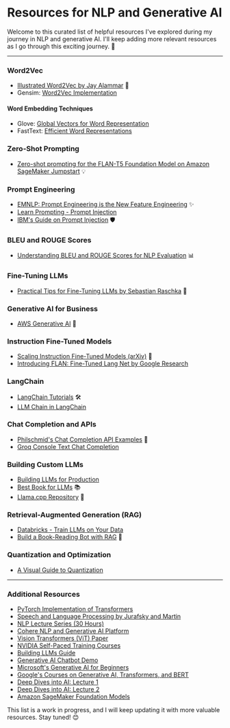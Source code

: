 # Resources for NLP and Generative AI

Welcome to this curated list of helpful resources I've explored during my journey in NLP and generative AI. I'll keep adding more relevant resources as I go through this exciting journey. 🚀

---

### **Word2Vec**
- [Illustrated Word2Vec by Jay Alammar](https://jalammar.github.io/illustrated-word2vec/) 🌟
- Gensim: [Word2Vec Implementation](https://radimrehurek.com/gensim/models/word2vec.html)
#### **Word Embedding Techniques**
- Glove: [Global Vectors for Word Representation](https://nlp.stanford.edu/projects/glove/)
- FastText: [Efficient Word Representations](https://fasttext.cc/)

### **Zero-Shot Prompting**
- [Zero-shot prompting for the FLAN-T5 Foundation Model on Amazon SageMaker Jumpstart](https://aws.amazon.com/blogs/machine-learning/zero-shot-prompting-for-the-flan-t5-foundation-model-in-amazon-sagemaker-jumpstart/) 💡

### **Prompt Engineering**
- [EMNLP: Prompt Engineering is the New Feature Engineering](https://www.amazon.science/blog/emnlp-prompt-engineering-is-the-new-feature-engineering) ✨
- [Learn Prompting - Prompt Injection](https://learnprompting.org/docs/prompt_hacking/injection)
- [IBM's Guide on Prompt Injection](https://www.ibm.com/topics/prompt-injection) 🛡️

### **BLEU and ROUGE Scores**
- [Understanding BLEU and ROUGE Scores for NLP Evaluation](https://medium.com/@sthanikamsanthosh1994/understanding-bleu-and-rouge-score-for-nlp-evaluation-1ab334ecadcb) 📊

### **Fine-Tuning LLMs**
- [Practical Tips for Fine-Tuning LLMs by Sebastian Raschka](https://magazine.sebastianraschka.com/p/practical-tips-for-finetuning-llms) 🔧

### **Generative AI for Business**
- [AWS Generative AI](https://aws.amazon.com/ai/generative-ai/?gclid=Cj0KCQjwh7K1BhCZARIsAKOrVqGhJk-4WN33Vvboqbx-6zrFDEJVRhE9uVyF4VFoenNKeX5kyuaxqRYaApwbEALw_wcB&trk=3ff624fa-338f-4424-8a4a-7d7616d2b922&sc_channel=ps&ef_id=Cj0KCQjwh7K1BhCZARIsAKOrVqGhJk-4WN33Vvboqbx-6zrFDEJVRhE9uVyF4VFoenNKeX5kyuaxqRYaApwbEALw_wcB:G:s&s_kwcid=AL!4422!3!686079219753!e!!g!!amazon%20generative%20ai!20901655886!158309130458) 🏢

### **Instruction Fine-Tuned Models**
- [Scaling Instruction Fine-Tuned Models (arXiv)](https://arxiv.org/pdf/2210.11416) 🧠
- [Introducing FLAN: Fine-Tuned Lang Net by Google Research](https://research.google/blog/introducing-flan-more-generalizable-language-models-with-instruction-fine-tuning/)

### **LangChain**
- [LangChain Tutorials](https://smith.langchain.com/o/67d58871-a124-5999-9494-e491bccb1cc6/#) 🛠️
- [LLM Chain in LangChain](https://python.langchain.com/v0.2/docs/tutorials/llm_chain/)

### **Chat Completion and APIs**
- [Philschmid's Chat Completion API Examples](https://philschmid.github.io/easyllm/examples/chat-completion-api/) 💬
- [Groq Console Text Chat Completion](https://console.groq.com/docs/text-chat)

### **Building Custom LLMs**
- [Building LLMs for Production](https://medium.com/@marvin_thompson/text2sql-is-out-rag2sql-is-in-5fd160a004f0)
- [Best Book for LLMs](https://livebook.manning.com/book/build-a-large-language-model-from-scratch/welcome/v-8/) 📚
- [Llama.cpp Repository](https://github.com/ggerganov/llama.cpp) 🦙

### **Retrieval-Augmented Generation (RAG)**
- [Databricks - Train LLMs on Your Data](https://www.databricks.com/resources/ebook/train-llms-your-data?scid=7018Y000001Fi1CQAS&utm_medium=paid+search&utm_source=google&utm_campaign=17102589780&utm_adgroup=156370061468&utm_content=ebook&utm_offer=train-llms-your-data&utm_ad=702952416146&utm_term=retrieval%20augmented%20generation&gad_source=1&gclid=Cj0KCQjwtZK1BhDuARIsAAy2VzsSfHt28Fmgr2P0riwy97S5Y3ffvbUD-15ouUsHpBoZIH7IdhT8OqQaAmwbEALw_wcB)
- [Build a Book-Reading Bot with RAG](https://medium.com/@petrpan/llm-101-build-your-own-book-reading-bot-or-search-engine-with-llm-rag-21823684dfb2) 📖

### **Quantization and Optimization**
- [A Visual Guide to Quantization](https://newsletter.maartengrootendorst.com/p/a-visual-guide-to-quantization)

---
### **Additional Resources**
- [PyTorch Implementation of Transformers](https://nlp.seas.harvard.edu/2018/04/03/attention.html)
- [Speech and Language Processing by Jurafsky and Martin](https://web.stanford.edu/~jurafsky/slp3/)
- [NLP Lecture Series (30 Hours)](https://www.youtube.com/watch?v=mEsleV16qdo&t=31s)
- [Cohere NLP and Generative AI Platform](https://docs.cohere.com/docs/the-cohere-platform)
- [Vision Transformers (ViT) Paper](https://arxiv.org/pdf/2010.11929)
- [NVIDIA Self-Paced Training Courses](https://learn.nvidia.com/en-us/training/self-paced-courses)
- [Building LLMs Guide](https://hugobowne.github.io/hugo-blog/posts/building-llms/)
- [Generative AI Chatbot Demo](https://www.linkedin.com/feed/update/urn:li:activity:7212862386943197184/)
- [Microsoft's Generative AI for Beginners](https://github.com/microsoft/generative-ai-for-beginners)
- [Google's Courses on Generative AI, Transformers, and BERT](https://www.linkedin.com/feed/update/urn:li:activity:7094195109746900993/)
- [Deep Dives into AI: Lecture 1](https://www.youtube.com/watch?v=k2pD3k1485A)
- [Deep Dives into AI: Lecture 2](https://www.youtube.com/watch?v=NZbgduKl9Zk)
- [Amazon SageMaker Foundation Models](https://github.com/aws/amazon-sagemaker-examples/tree/main/introduction_to_amazon_algorithms/jumpstart-foundation-models)



This list is a work in progress, and I will keep updating it with more valuable resources. Stay tuned! 😊
